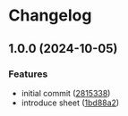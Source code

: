 # Changelog

## 1.0.0 (2024-10-05)


### Features

* initial commit ([2815338](https://github.com/sheet-ui/sheet/commit/2815338ada85bca4d481f3d6f7284c3900812cf4))
* introduce sheet ([1bd88a2](https://github.com/sheet-ui/sheet/commit/1bd88a2691a88573456a14e50b4e953a397c0ee2))
